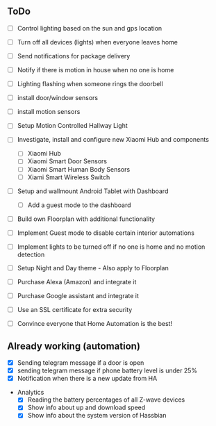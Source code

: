 ## ToDo

- [ ] Control lighting based on the sun and gps location
- [ ] Turn off all devices (lights) when everyone leaves home
- [ ] Send notifications for package delivery
- [ ] Notify if there is motion in house when no one is home
- [ ] Lighting flashing when someone rings the doorbell
- [ ] install door/window sensors
- [ ] install motion sensors
- [ ] Setup Motion Controlled Hallway Light
- [ ] Investigate, install and configure new Xiaomi Hub and components
  - [ ] Xiaomi Hub
  - [ ] Xiaomi Smart Door Sensors
  - [ ] Xiaomi Smart Human Body Sensors
  - [ ] Xiami Smart Wireless Switch
- [ ] Setup and wallmount Android Tablet with Dashboard
  - [ ] Add a guest mode to the dashboard
- [ ] Build own Floorplan with additional functionality
- [ ] Implement Guest mode to disable certain interior automations
- [ ] Implement lights to be turned off if no one is home and no motion detection
- [ ] Setup Night and Day theme - Also apply to Floorplan
- [ ] Purchase Alexa (Amazon) and integrate it
- [ ] Purchase Google assistant and integrate it
- [ ] Use an SSL certificate for extra security

- [ ] Convince everyone that Home Automation is the best!

## Already working (automation)

- [x] Sending telegram message if a door is open
- [x] sending telegram message if phone battery level is under 25%
- [x] Notification when there is a new update from HA

- Analytics
	- [x] Reading the battery percentages of all Z-wave devices 
	- [x] Show info about up and download speed
	- [x] Show info about the system version of Hassbian